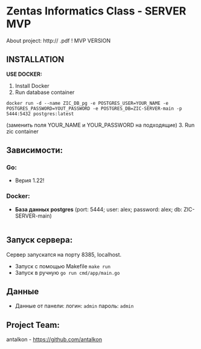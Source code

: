 # Zentas Informatics Class - SERVER MVP
About project: http:// .pdf
! MVP VERSION
## INSTALLATION
**USE DOCKER:**
1. Install Docker
2. Run database container
```
docker run -d --name ZIC_DB_pg -e POSTGRES_USER=YOUR_NAME -e POSTGRES_PASSWORD=YOUT_PASSWORD -e POSTGRES_DB=ZIC-SERVER-main -p 5444:5432 postgres:latest
```
(заменить поля YOUR_NAME и YOUR_PASSWORD на подходящие)
3. Run zic container


## Зависимости:
### Go:
- Верия 1.22!

### Docker:
- **База данных postgres** (port: 5444; user: alex; password: alex; db: ZIC-SERVER-main)
```

```

## Запуск сервера:
Сервер запускатся на порту 8385, localhost.
- Запуск с помощью Makefile
```make run```
- Запуск в ручную
```go run cmd/app/main.go```

## Данные
- Данные от панели:
логин: `admin`
пароль: `admin`

## Project Team:
antalkon - https://github.com/antalkon
